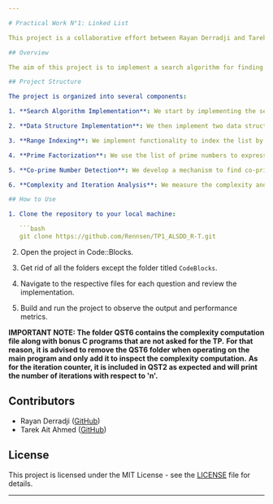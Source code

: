 ```yaml
---

# Practical Work N°1: Linked List

This project is a collaborative effort between Rayan Derradji and Tarek Ait Ahmed for the Practical Work N°1 on Linked List.

## Overview

The aim of this project is to implement a search algorithm for finding prime numbers up to a specified number, using linked lists and dynamic arrays. We employ the Sieve of Eratosthenes algorithm to efficiently generate prime numbers and then explore various operations on them.

## Project Structure

The project is organized into several components:

1. **Search Algorithm Implementation**: We start by implementing the search algorithm without using any data structures.

2. **Data Structure Implementation**: We then implement two data structures, namely dynamic arrays and linked lists, to store and manipulate the prime numbers.

3. **Range Indexing**: We implement functionality to index the list by range, allowing for efficient retrieval of prime numbers between according to the input range.

4. **Prime Factorization**: We use the list of prime numbers to express each number from the initial list as a product of prime numbers, storing the divisors in the respective nodes.

5. **Co-prime Number Detection**: We develop a mechanism to find co-prime numbers among the generated prime numbers.

6. **Complexity and Iteration Analysis**: We measure the complexity and number of iterations involved in the various operations to assess the performance of our implementation.

## How to Use

1. Clone the repository to your local machine:

   ```bash
   git clone https://github.com/Rennsen/TP1_ALSDD_R-T.git
   ```

2. Open the project in Code::Blocks.

3. Get rid of all the folders except the folder titled `CodeBlocks`.

4. Navigate to the respective files for each question and review the implementation.

5. Build and run the project to observe the output and performance metrics.

**IMPORTANT NOTE: The folder QST6 contains the complexity computation file along with bonus C programs that are not asked for the TP.**
**For that reason, it is advised to remove the QST6 folder when operating on the main program and only add it to inspect the complexity computation.**
**As for the iteration counter, it is included in QST2 as expected and will print the number of iterations with respect to 'n'.**

## Contributors

- Rayan Derradji ([GitHub](https://github.com/Rennsen))
- Tarek Ait Ahmed ([GitHub](https://github.com/tarek-ait))

## License

This project is licensed under the MIT License - see the [LICENSE](LICENSE) file for details.

---
```

